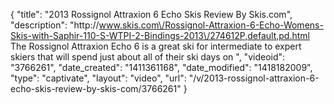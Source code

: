 {
    "title": "2013 Rossignol Attraxion 6 Echo Skis Review By Skis.com",
    "description": "http:\/\/www.skis.com\/Rossignol-Attraxion-6-Echo-Womens-Skis-with-Saphir-110-S-WTPI-2-Bindings-2013\/274612P,default,pd.html  The Rossignol Attraxion Echo 6 is a great ski for intermediate to expert skiers that will spend just about all of their ski days on ",
    "videoid": "3766261",
    "date_created": "1411361168",
    "date_modified": "1418182009",
    "type": "captivate",
    "layout": "video",
    "url": "\/v\/2013-rossignol-attraxion-6-echo-skis-review-by-skis-com\/3766261"
}